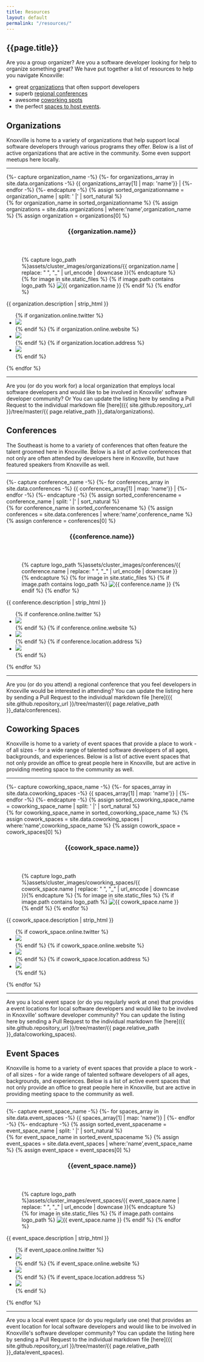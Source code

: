 ```yaml
---
title: Resources
layout: default
permalink: "/resources/"
---
```

## {{page.title}}

Are you a group organizer? Are you a software developer looking for help to organize something great? We have put together a list of resources to help you navigate Knoxville:

- great [organizations](#organizations) that often support developers
- superb [regional conferences](#conferences)
- awesome [coworking spots](#coworking_spaces)
- the perfect [spaces to host events](#event_spaces).

<h2 id="organizations">Organizations</h2>

Knoxville is home to a variety of organizations that help support local software developers through various programs they offer. Below is a list of active organizations that are active in the community. Some even support meetups here locally.

<hr>
<!-- Ensure that organizations are sorted alphabetically, not based on file name in `_data` folder -->
{%- capture organization_name -%}
    {%- for organizations_array in site.data.organizations -%}
       {{ organizations_array[1] | map: 'name'}} |
    {%- endfor -%}
{%- endcapture -%}
{% assign sorted_organizationname = organization_name | split: ' |' | sort_natural %}

<section class="cards">
{% for organization_name in sorted_organizationname %}
{% assign organizations = site.data.organizations | where:'name',organization_name %}
{% assign organization = organizations[0] %}
<article class="card">
    <header class="card__title">
      <h3 id="{{ organization.name | replace: " ", "_" | url_encode | downcase }}">{{organization.name}}</h3>
    </header>
    <figure class="card__image">
    {% capture logo_path %}assets/cluster_images/organizations/{{ organization.name | replace: " ", "_" | url_encode | downcase }}{% endcapture %}
    {% for image in site.static_files %}
        {% if image.path contains logo_path %}
            <img src="{{absolute.url}}{{image.path}}" alt ="{{ organization.name }}"/>
        {% endif %}
    {% endfor %}
    </figure>
    <main class="card__description">
        {{ organization.description | strip_html }}
    </main>  
    <footer class="card__footer">
      <ul>
          {% if organization.online.twitter %}
          <li><a href="https://twitter.com/{{ organization.social.twitter }}" target="_blank"><img src="/assets/icons/icon-twitter.svg" class="icon icon-twitter"></a></li>
          {% endif %}
          {% if organization.online.website %}
          <li><a href="{{ organization.online.website }}" target="_blank"><img src="/assets/icons/icon-link.svg" class="icon icon-website"></a></li>
          {% endif %}
          {% if organization.location.address %}
          <li data-toggle="tooltip" data-placement="bottom" title="{{organization.location.name}}"><a href="https://www.google.com/maps/place/{{ organization.location.address | url_encode }}" target="_blank"><img src="/assets/icons/icon-location.svg" class="icon icon-location"></a></li>
          {% endif %}
      </ul>
  </footer>
</article>
{% endfor %}
</section>

<hr />

<section id="update_the_list_organizations" markdown="1">
Are you (or do you work for) a local organization that employs local software developers and would like to be involved in Knoxville' software developer community? Or You can update the listing here by sending a Pull Request to the individual markdown file [here]({{ site.github.repository_url }}/tree/master/{{ page.relative_path }}_data/organizations).
</section>

<h2 id="conferences">Conferences</h2>

The Southeast is home to a variety of conferences that often feature the talent groomed here in Knoxville. Below is a list of active conferences that not only are often attended by developers here in Knoxville, but have featured speakers from Knoxville as well.

<hr>
<!-- Ensure that conferences are sorted alphabetically, not based on file name in `_data` folder -->
{%- capture conference_name -%}
    {%- for conferences_array in site.data.conferences -%}
       {{ conferences_array[1] | map: 'name'}} |
    {%- endfor -%}
{%- endcapture -%}
{% assign sorted_conferencename = conference_name | split: ' |' | sort_natural %}

<section class="cards">
{% for conference_name in sorted_conferencename %}
{% assign conferences = site.data.conferences | where:'name',conference_name %}
{% assign conference = conferences[0] %}
<article class="card">
    <header class="card__title">
      <h3 id="{{ conference.name | replace: " ", "_" | url_encode | downcase }}">{{conference.name}}</h3>
    </header>
    <figure class="card__image">
    {% capture logo_path %}assets/cluster_images/conferences/{{ conference.name | replace: " ", "_" | url_encode | downcase }}{% endcapture %}
    {% for image in site.static_files %}
        {% if image.path contains logo_path %}
            <img src="{{absolute.url}}{{image.path}}" alt ="{{ conference.name }}"/>
        {% endif %}
    {% endfor %}
    </figure>
    <main class="card__description">
      {{ conference.description | strip_html }}
    </main>  
    <footer class="card__footer">
        <ul>
          {% if conference.online.twitter %}
          <li><a href="https://twitter.com/{{ conference.online.twitter }}" target="_blank"><img src="/assets/icons/icon-twitter.svg" class="icon icon-twitter"></a></li>
          {% endif %}
          {% if conference.online.website %}
          <li><a href="{{ conference.online.website }}" target="_blank"><img src="/assets/icons/icon-link.svg" class="icon icon-website"></a></li>
          {% endif %}
          {% if conference.location.address %}
          <li data-toggle="tooltip" data-placement="bottom" title="{{conference.location.name}}"><a href="https://www.google.com/maps/place/{{ conference.location.address | url_encode }}" target="_blank"><img src="/assets/icons/icon-location.svg" class="icon icon-location"></a></li>
          {% endif %}
        </ul>
    </footer>
</article>
{% endfor %}
</section>

<hr />

<section id="update_the_list_conferences" markdown="1">
Are you (or do you attend) a regional conference that you feel developers in Knoxville would be interested in attending? You can update the listing here by sending a Pull Request to the individual markdown file [here]({{ site.github.repository_url }}/tree/master/{{ page.relative_path }}_data/conferences).
</section>

<h2 id="coworking_spaces">Coworking Spaces</h2>

Knoxville is home to a variety of event spaces that provide a place to work - of all sizes - for a wide range of talented software developers of all ages, backgrounds, and experiences. Below is a list of active event spaces that not only provide an office to great people here in Knoxville, but are active in providing meeting space to the community as well.

<hr>
<!-- Ensure that spaces are sorted alphabetically, not based on file name in `_data` folder -->
{%- capture coworking_space_name -%}
    {%- for spaces_array in site.data.coworking_spaces -%}
       {{ spaces_array[1] | map: 'name'}} |
    {%- endfor -%}
{%- endcapture -%}
{% assign sorted_coworking_space_name = coworking_space_name | split: ' |' | sort_natural %}

<section class="cards">
{% for coworking_space_name in sorted_coworking_space_name %}
{% assign cowork_spaces = site.data.coworking_spaces | where:'name',coworking_space_name %}
{% assign cowork_space = cowork_spaces[0] %}
<article class="card">
    <header class="card__title">
      <h3 id="{{ cowork_space.name | replace: " ", "_" | url_encode | downcase }}">{{cowork_space.name}}</h3>
    </header>
    <figure class="card__image">
    {% capture logo_path %}assets/cluster_images/coworking_spaces/{{ cowork_space.name | replace: " ", "_" | url_encode | downcase }}{% endcapture %}
    {% for image in site.static_files %}
        {% if image.path contains logo_path %}
            <img src="{{absolute.url}}{{image.path}}" alt ="{{ cowork_space.name }}"/>
        {% endif %}
    {% endfor %}
    </figure>
    <main class="card__description">
        {{ cowork_space.description | strip_html }}
    </main>  
  <footer class="card__footer">
      <ul>
          {% if cowork_space.online.twitter %}
          <li><a href="https://twitter.com/{{ cowork_space.online.twitter }}" target="_blank"><img src="/assets/icons/icon-twitter.svg" class="icon icon-twitter"></a></li>
          {% endif %}
          {% if cowork_space.online.website %}
          <li><a href="{{ cowork_space.online.website }}" target="_blank"><img src="/assets/icons/icon-link.svg" class="icon icon-website"></a></li>
          {% endif %}
          {% if cowork_space.location.address %}
          <li data-toggle="tooltip" data-placement="bottom" title="{{cowork_space.location.name}}"><a href="https://www.google.com/maps/place/{{ cowork_space.location.address | url_encode }}" target="_blank"><img src="/assets/icons/icon-location.svg" class="icon icon-location"></a></li>
          {% endif %}
      </ul>
  </footer>
</article>
{% endfor %}
</section>

<hr />

<section id="update_the_list_event" markdown="1">
Are you a local event space (or do you regularly work at one) that provides a event locations for local software developers and would like to be involved in Knoxville' software developer community? You can update the listing here by sending a Pull Request to the individual markdown file [here]({{ site.github.repository_url }}/tree/master/{{ page.relative_path }}_data/coworking_spaces).

</section>

<h2 id="event_spaces">Event Spaces</h2>

Knoxville is home to a variety of event spaces that provide a place to work - of all sizes - for a wide range of talented software developers of all ages, backgrounds, and experiences. Below is a list of active event spaces that not only provide an office to great people here in Knoxville, but are active in providing meeting space to the community as well.

<hr>
<!-- Ensure that spaces are sorted alphabetically, not based on file name in `_data` folder -->
{%- capture event_space_name -%}
    {%- for spaces_array in site.data.event_spaces -%}
       {{ spaces_array[1] | map: 'name'}} |
    {%- endfor -%}
{%- endcapture -%}
{% assign sorted_event_spacename = event_space_name | split: ' |' | sort_natural %}

<section class="cards">
{% for event_space_name in sorted_event_spacename %}
{% assign event_spaces = site.data.event_spaces | where:'name',event_space_name %}
{% assign event_space = event_spaces[0] %}
<article class="card">
    <header class="card__title">
      <h3 id="{{ event_space.name | replace: " ", "_" | url_encode | downcase }}">{{event_space.name}}</h3>
    </header>
    <figure class="card__image">
    {% capture logo_path %}assets/cluster_images/event_spaces/{{ event_space.name | replace: " ", "_" | url_encode | downcase }}{% endcapture %}
    {% for image in site.static_files %}
        {% if image.path contains logo_path %}
            <img src="{{absolute.url}}{{image.path}}" alt ="{{ event_space.name }}"/>
        {% endif %}
    {% endfor %}
    </figure>
    <main class="card__description">
        {{ event_space.description | strip_html }}
    </main>  
  <footer class="card__footer">
      <ul>
          {% if event_space.online.twitter %}
          <li><a href="https://twitter.com/{{ event_space.online.twitter }}" target="_blank"><img src="/assets/icons/icon-twitter.svg" class="icon icon-twitter"></a></li>
          {% endif %}
          {% if event_space.online.website %}
          <li><a href="http://{{ event_space.online.website }}" target="_blank"><img src="/assets/icons/icon-link.svg" class="icon icon-website"></a></li>
          {% endif %}
          {% if event_space.location.address %}
          <li data-toggle="tooltip" data-placement="bottom" title="{{event_space.location.name}}"><a href="https://www.google.com/maps/place/{{ event_space.location.address | url_encode }}" target="_blank"><img src="/assets/icons/icon-location.svg" class="icon icon-location"></a></li>
          {% endif %}
      </ul>
  </footer>
</article>
{% endfor %}
</section>

<hr />

<section id="update_the_list_event" markdown="1">
Are you a local event space (or do you regularly use one) that provides an event location for local software developers and would like to be involved in Knoxville's software developer community? You can update the listing here by sending a Pull Request to the individual markdown file [here]({{ site.github.repository_url }}/tree/master/{{ page.relative_path }}_data/event_spaces).

</section>